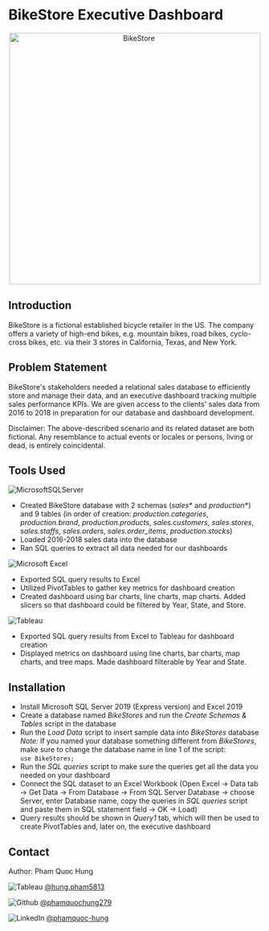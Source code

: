 # BikeStore Executive Dashboard

<p align="center">
  <img src="https://mleuoy8pazri.i.optimole.com/w:1024/h:768/q:mauto/f:avif/https://bikeshopla.com/wp-content/uploads/2021/01/bikesinstoregeotag5.jpg" alt="BikeStore" width="500" height="500">
</p>

## Introduction

BikeStore is a fictional established bicycle retailer in the US. The company offers a variety of high-end bikes, e.g. mountain bikes, road bikes, cyclo-cross bikes, etc. via their 3 stores in California, Texas, and New York. <br />

## Problem Statement

BikeStore's stakeholders needed a relational sales database to efficiently store and manage their data, and an executive dashboard tracking multiple sales performance KPIs. We are given access to the clients' sales data from 2016 to 2018 in preparation for our database and dashboard development. <br />

Disclaimer: The above-described scenario and its related dataset are both fictional. Any resemblance to actual events or locales or persons, living or dead, is entirely coincidental. <br />

## Tools Used

![MicrosoftSQLServer](https://img.shields.io/badge/Microsoft%20SQL%20Server-CC2927?style=for-the-badge&logo=microsoft%20sql%20server&logoColor=white) <br />
- Created BikeStore database with 2 schemas (*sales** and *production**) and 9 tables (in order of creation: *production.categories*, *production.brand*, *production.products*, *sales.customers*, *sales.stores*, *sales.staffs*, *sales.orders*, *sales.order_items*, *production.stocks*) <br />
- Loaded 2016-2018 sales data into the database <br />
- Ran SQL queries to extract all data needed for our dashboards <br />

![Microsoft Excel](https://img.shields.io/badge/Microsoft_Excel-217346?style=for-the-badge&logo=microsoft-excel&logoColor=white) <br />
- Exported SQL query results to Excel <br />
- Utilized PivotTables to gather key metrics for dashboard creation <br />
- Created dashboard using bar charts, line charts, map charts. Added slicers so that dashboard could be filtered by Year, State, and Store. <br />

![Tableau](https://img.shields.io/badge/Tableau-E97627?style=for-the-badge&logo=Tableau&logoColor=white) <br />
- Exported SQL query results from Excel to Tableau for dashboard creation <br />
- Displayed metrics on dashboard using line charts, bar charts, map charts, and tree maps. Made dashboard filterable by Year and State.


## Installation
- Install Microsoft SQL Server 2019 (Express version) and Excel 2019 <br />
- Create a database named *BikeStores* and run the *Create Schemas & Tables* script in the database
- Run the *Load Data* script to insert sample data into *BikeStores* database <br />
*Note:* If you named your database something different from *BikeStores*, make sure to change the database name in line 1 of the script: <br />
```use BikeStores;```  <br />
- Run the *SQL queries* script to make sure the queries get all the data you needed on your dashboard <br />
- Connect the SQL dataset to an Excel Workbook (Open Excel -> Data tab -> Get Data -> From Database -> From SQL Server Database -> choose Server, enter Database name, copy the queries in *SQL queries* script and paste them in SQL statement field -> OK -> Load) <br />
- Query results should be shown in *Query1* tab, which will then be used to create PivotTables and, later on, the executive dashboard <br />

## Contact

Author: Pham Quoc Hung <br />

![Tableau](https://img.shields.io/badge/Tableau-E97627?style=for-the-badge&logo=Tableau&logoColor=white) [@hung.pham5813](https://public.tableau.com/app/profile/hung.pham5813) <br />

![Github](https://img.shields.io/badge/GitHub-100000?style=for-the-badge&logo=github&logoColor=white) [@phamquochung279](https://github.com/phamquochung279) <br />

![LinkedIn](https://img.shields.io/badge/LinkedIn-0077B5?style=for-the-badge&logo=linkedin&logoColor=white) [@phamquoc-hung](https://www.linkedin.com/in/pham-quochung/) <br />
